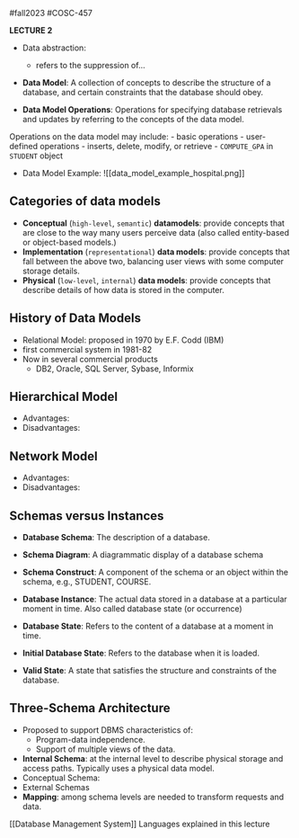 #fall2023 #COSC-457 

**LECTURE 2**

- Data abstraction:
	- refers to the suppression of...

- **Data Model**: A collection of concepts to describe the structure of a database, and certain constraints that the database should obey.
- **Data Model Operations**: Operations for specifying database retrievals and updates by referring to the concepts of the data model. 

Operations on the data model may include:
	- basic operations
	- user-defined operations
		- inserts, delete, modify, or retrieve
	- `COMPUTE_GPA` in `STUDENT` object

- Data Model Example: ![[data_model_example_hospital.png]]

## Categories of data models
- **Conceptual** (`high-level`, `semantic`) **datamodels**: provide concepts that are close to the way many users perceive data (also called entity-based or object-based models.)
- **Implementation** (`representational`) **data models**: provide concepts that fall between the above two, balancing user views with some computer storage details.
- **Physical** (`low-level`, `internal`) **data models**: provide concepts that describe details of how data is stored in the computer.
 
## History of Data Models
- Relational Model: proposed in 1970 by E.F. Codd (IBM)
- first commercial system in 1981-82
- Now in several commercial products
	- DB2, Oracle, SQL Server, Sybase, Informix

## Hierarchical Model
- Advantages:
- Disadvantages:

## Network Model
- Advantages:
- Disadvantages:

## Schemas versus Instances
- **Database Schema**: The description of a database.
- **Schema Diagram**: A diagrammatic display of a database schema
- **Schema Construct**: A component of the schema or an object within the schema, e.g., STUDENT, COURSE.
- **Database Instance**: The actual data stored in a database at a particular moment in time. Also called database state (or occurrence)

- **Database State**: Refers to the content of a database at a moment in time.
- **Initial Database State**: Refers to the database when it is loaded.
- **Valid State**: A state that satisfies the structure and constraints of the database.

## Three-Schema Architecture
- Proposed to support DBMS characteristics of:
	- Program-data independence.
	- Support of multiple views of the data.
- **Internal Schema**: at the internal level to describe physical storage and access paths. Typically uses a physical data model.
- Conceptual Schema: 
- External Schemas
- **Mapping**: among schema levels are needed to transform requests and data. 

[[Database Management System]] Languages explained in this lecture